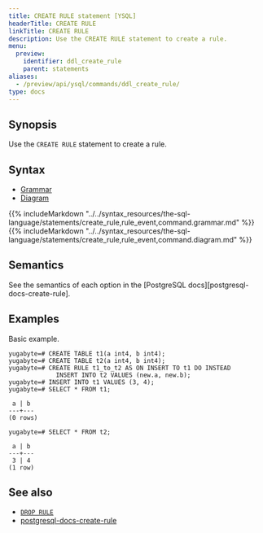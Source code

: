 ```yaml
---
title: CREATE RULE statement [YSQL]
headerTitle: CREATE RULE
linkTitle: CREATE RULE
description: Use the CREATE RULE statement to create a rule.
menu:
  preview:
    identifier: ddl_create_rule
    parent: statements
aliases:
  - /preview/api/ysql/commands/ddl_create_rule/
type: docs
---
```


## Synopsis

Use the `CREATE RULE` statement to create a rule.

## Syntax

<ul class="nav nav-tabs nav-tabs-yb">
  <li >
    <a href="#grammar" class="nav-link active" id="grammar-tab" data-toggle="tab" role="tab" aria-controls="grammar" aria-selected="true">
      <i class="fa-solid fa-file-lines" aria-hidden="true"></i>
      Grammar
    </a>
  </li>
  <li>
    <a href="#diagram" class="nav-link" id="diagram-tab" data-toggle="tab" role="tab" aria-controls="diagram" aria-selected="false">
      <i class="fa-solid fa-diagram-project" aria-hidden="true"></i>
      Diagram
    </a>
  </li>
</ul>

<div class="tab-content">
  <div id="grammar" class="tab-pane fade show active" role="tabpanel" aria-labelledby="grammar-tab">
  {{% includeMarkdown "../../syntax_resources/the-sql-language/statements/create_rule,rule_event,command.grammar.md" %}}
  </div>
  <div id="diagram" class="tab-pane fade" role="tabpanel" aria-labelledby="diagram-tab">
  {{% includeMarkdown "../../syntax_resources/the-sql-language/statements/create_rule,rule_event,command.diagram.md" %}}
  </div>
</div>

## Semantics

See the semantics of each option in the [PostgreSQL docs][postgresql-docs-create-rule].

## Examples

Basic example.

```plpgsql
yugabyte=# CREATE TABLE t1(a int4, b int4);
yugabyte=# CREATE TABLE t2(a int4, b int4);
yugabyte=# CREATE RULE t1_to_t2 AS ON INSERT TO t1 DO INSTEAD
             INSERT INTO t2 VALUES (new.a, new.b);
yugabyte=# INSERT INTO t1 VALUES (3, 4);
yugabyte=# SELECT * FROM t1;
```

```
 a | b
---+---
(0 rows)
```

```plpgsql
yugabyte=# SELECT * FROM t2;
```

```
 a | b
---+---
 3 | 4
(1 row)
```

## See also

- [`DROP RULE`](../ddl_drop_rule)
- [postgresql-docs-create-rule](https://www.postgresql.org/docs/current/sql-createrule.html)
